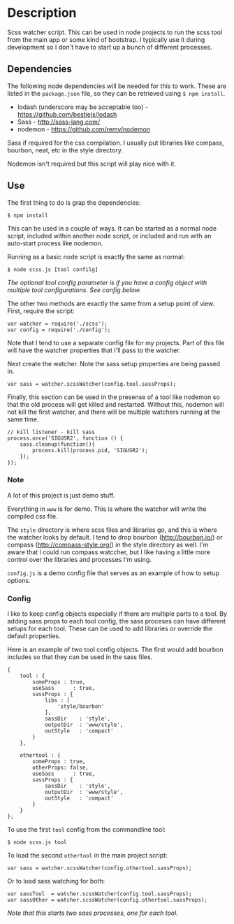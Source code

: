 # Description #
Scss watcher script. This can be used in node projects to run the scss tool from the main app or some kind of bootstrap. I typically use it during development so I don't have to start up a bunch of different processes.


## Dependencies ##
The following node dependencies will be needed for this to work. These are listed 
in the `package.json` file, so they can be retrieved using `$ npm install`.

* lodash (underscore may be acceptable too) - https://github.com/bestiejs/lodash
* Sass - http://sass-lang.com/
* nodemon - https://github.com/remy/nodemon

Sass if required for the css compilation. I usually put libraries like compass, bourbon, neat, etc in the style directory.

Nodemon isn't required but this script will play nice with it.


## Use ##
The first thing to do is grap the dependencies:

	$ npm install


This can be used in a couple of ways. It can be started as a normal node script, included within another node script, or included and run with an auto-start process like nodemon.

Running as a basic node script is exactly the same as normal:

	$ node scss.js [tool confilg]

_The optional tool config parameter is if you have a config object with multiple tool configurations. See config below._

The other two methods are exactly the same from a setup point of view. First, require the script:

	var watcher = require('./scss');
	var config = require('./config');

Note that I tend to use a separate config file for my projects. Part of this file will have the watcher properties that I'll pass to the watcher.

Next create the watcher. Note the sass setup properties are being passed in.

	var sass = watcher.scssWatcher(config.tool.sassProps);


Finally, this section can be used in the presense of a tool like nodemon so that the old process will get killed and restarted. Without this, nodemon will not kill the first watcher, and there will be multiple watchers running at the same time.

	// kill listener - kill sass
	process.once('SIGUSR2', function () {
		sass.cleanup(function(){
			process.kill(process.pid, 'SIGUSR2');
		});
	});


### Note ###
A lot of this project is just demo stuff. 

Everything in `www` is for demo. This is where the watcher will write the compiled css file. 

The `style` directory is where scss files and libraries go, and this is where the watcher looks by default. I tend to drop bourbon (http://bourbon.io/) or compass (http://compass-style.org/) in the style directory as well. I'm aware that I could run compass watccher, but I like having a little more control over the libraries and processes I'm using. 

`config.js` is a demo config file that serves as an example of how to setup options.


### Config ###
I like to keep config objects especially if there are multiple parts to a tool. By adding sass props to each tool config, the sass proceses can have different setups for each tool. These can be used to add libraries or override the default properties.

Here is an example of two tool config objects. The first would add bourbon includes so that they can be used in the sass files.

	{
		tool : {
			someProps : true,
			useSass      : true,
			sassProps : {
				libs : [
					'style/bourbon'
				],
				sassDir    : 'style',
				outputDir  : 'www/style',
				outStyle   : 'compact'
			}
		},

		othertool : {
			someProps : true,
			otherProps: false,
			useSass      : true,
			sassProps : {
				sassDir    : 'style',
				outputDir  : 'www/style',
				outStyle   : 'compact'
			}
		}
	};


To use the first `tool` config from the commandline tool:

	$ node scss.js tool


To load the second `othertool` in the main project script:

	var sass = watcher.scssWatcher(config.othertool.sassProps);


Or to load sass watching for both:

	var sassTool  = watcher.scssWatcher(config.tool.sassProps);
	var sassOther = watcher.scssWatcher(config.othertool.sassProps);

_Note that this starts two sass processes, one for each tool._
